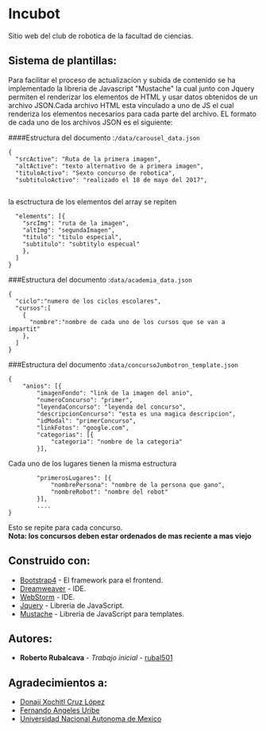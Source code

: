 # Incubot

Sitio web del club de robotica de la facultad de ciencias.

## Sistema de plantillas:
Para facilitar el proceso de actualizacion y subida de contenido se ha implementado
la libreria de Javascript "Mustache" la cual junto con Jquery permiten el renderizar los elementos
de HTML y usar datos obtenidos de un archivo JSON.Cada archivo HTML esta vinculado a uno de JS el cual 
renderiza los elementos necesarios para cada parte del archivo.
EL formato de cada uno de los archivos JSON es el siguiente:

####Estructura del documento :```/data/carousel_data.json ```
```
{
  "srcActive": "Ruta de la primera imagen",
  "altActive": "texto alternativo de a primera imagen",
  "tituloActivo": "Sexto concurso de robotica",
  "subtituloActivo": "realizado el 18 de mayo del 2017",
 
```

la esctructura de los elementos del array se repiten
```
  "elements": [{
    "srcImg": "ruta de la imagen",
    "altImg": "segundaImagen",
    "titulo": "titulo especial",
    "subtitulo": "subtitylo especual"
    },
  ]
}
```
###Estructura del documento :```data/academia_data.json```

```
{
  "ciclo":"numero de los ciclos escolares",
  "cursos":[
    {
      "nombre":"nombre de cada uno de los cursos que se van a impartit"
    },
  ]
}

```
###Estructura del documento :```data/concursoJumbotron_template.json```

```
{
	"anios": [{
		"imagenFondo": "link de la imagen del anio",
		"numeroConcurso": "primer",
		"leyendaConcurso": "leyenda del concurso",
		"descripcionConcurso": "esta es una magica descripcion",
		"idModal": "primerConcurso",
		"linkFotos": "google.com",
		"categorias": [{
			"categoria": "nombre de la categoria"
		}],
```
Cada uno de los lugares tienen la misma estructura
```
		"primerosLugares": [{
			"nombrePersona": "nombre de la persona que gano",
			"nombreRobot": "nombre del robot"
		}],
		....
}
```
Esto se repite para cada concurso.<br>
<b>Nota: los concursos deben estar ordenados de mas reciente a mas viejo</b>


## Construido con:

* [Bootstrap4](https://v4-alpha.getbootstrap.com/) - El framework para el frontend.
* [Dreamweaver](http://www.adobe.com/mx/products/dreamweaver.html) - IDE.
* [WebStorm](http://www.adobe.com/mx/products/dreamweaver.html) - IDE.
* [Jquery](https://jquery.com/) - Libreria de JavaScript.
* [Mustache](https://mustache.github.io/) - Libreria de JavaScript para templates.

## Autores:

* **Roberto Rubalcava** - *Trabajo inicial* - [rubal501](https://github.com/rubal501)
## Agradecimientos a:

* [Donají Xochitl Cruz López](https://sites.google.com/a/ciencias.unam.mx/lab-electricidad---electromagnetismo/personal/donaji)
* [Fernando Angeles Uribe](http://www.astroscu.unam.mx/IA/index.php?option=com_content&view=article&id=493&Itemid=46&lang=es)
* [Universidad Nacional Autonoma de Mexico](https://www.unam.mx/)

